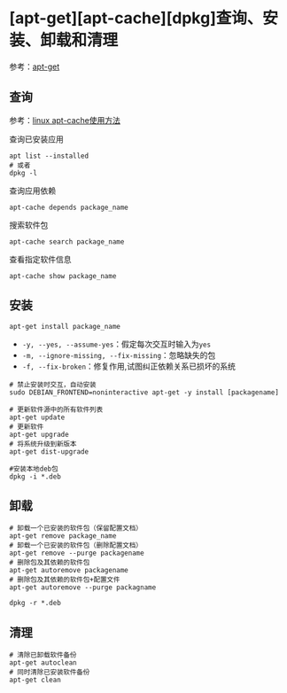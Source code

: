 
# [apt-get][apt-cache][dpkg]查询、安装、卸载和清理

参考：[apt-get](https://baike.baidu.com/item/apt-get/2360755)

## 查询

参考：[linux apt-cache使用方法](https://www.cnblogs.com/zzg-home/p/8032807.html)

查询已安装应用

```
apt list --installed
# 或者
dpkg -l
```

查询应用依赖

```
apt-cache depends package_name
```

搜索软件包

```
apt-cache search package_name
```

查看指定软件信息

```
apt-cache show package_name
```

## 安装

```
apt-get install package_name
```

* `-y, --yes, --assume-yes`：假定每次交互时输入为`yes`
* `-m, --ignore-missing, --fix-missing`：忽略缺失的包
* `-f, --fix-broken`：修复作用,试图纠正依赖关系已损坏的系统

```
# 禁止安装时交互，自动安装
sudo DEBIAN_FRONTEND=noninteractive apt-get -y install [packagename]
```

```
# 更新软件源中的所有软件列表
apt-get update
# 更新软件
apt-get upgrade
# 将系统升级到新版本
apt-get dist-upgrade
```

```
#安装本地deb包
dpkg -i *.deb
```

## 卸载

```
# 卸载一个已安装的软件包（保留配置文档）
apt-get remove package_name
# 卸载一个已安装的软件包（删除配置文档）
apt-get remove --purge packagename
# 删除包及其依赖的软件包
apt-get autoremove packagename
# 删除包及其依赖的软件包+配置文件
apt-get autoremove --purge packagname
```

```
dpkg -r *.deb
```

## 清理

```
# 清除已卸载软件备份
apt-get autoclean
# 同时清除已安装软件备份
apt-get clean
```